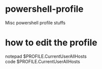 # powershell-profile
Misc powershell profile stuffs

# how to edit the profile
notepad $PROFILE.CurrentUserAllHosts \
code $PROFILE.CurrentUserAllHosts
